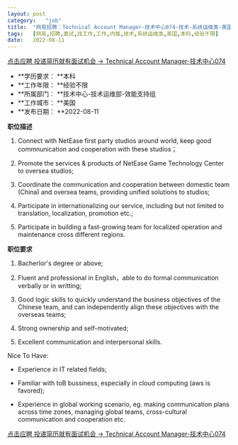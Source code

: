 ```yaml
---
layout:	post
category:	"job"
title:	"网易招聘：Technical Account Manager-技术中心074-技术-系统运维类-美国本科经验不限"
tags:	[网易,招聘,面试,找工作,工作,内推,技术,系统运维类,美国,本科,经验不限]
date:	2022-08-11
---
```


[点击应聘 投递简历就有面试机会 ->  Technical Account Manager-技术中心074](http://mobile.bole.netease.com/bole/boleDetail?id=42248&employeeId=346f03c3cda5f04c&key=all)



- **学历要求： **本科
- **工作年限： **经验不限
- **所属部门： **技术中心-技术运维部-效能支持组
- **工作城市： **美国
- **发布日期： **2022-08-11



**职位描述**

1. Connect with NetEase first party studios around world, keep good commnunication and cooperation with these studios；

2. Promote the services &amp; products of NetEase Game Technology Center to oversea studios;

3. Coordinate the communication and cooperation between domestic team (China) and oversea teams, providing unified solutions to studios;

4. Participate in internationalizing our service, including but not limited to translation, localization, promotion etc.;

5. Participate in building a fast-growing team for localized operation and maintenance cross different regions.



**职位要求**

1. Bacherlor's degree or above;

2. Fluent and professional in English，able to do formal communication verbally or in writting;

3. Good logic skills to quickly understand the business objectives of the Chinese team, and can independently align these objectives with the overseas teams;

4. Strong ownership and self-motivated;

5. Excellent communication and interpersonal skills.



Nice To Have:

- Experience in IT related fields;

- Familiar with toB bussiness, especially in cloud computing (aws is favored);

- Experience in global working scenario, eg. making communication plans across time zones, managing global teams, cross-cultural communication and cooperation etc.



[点击应聘 投递简历就有面试机会 ->  Technical Account Manager-技术中心074](http://mobile.bole.netease.com/bole/boleDetail?id=42248&employeeId=346f03c3cda5f04c&key=all)